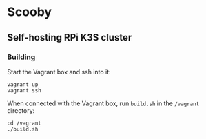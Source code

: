 # Scooby

## Self-hosting RPi K3S cluster

### Building

Start the Vagrant box and ssh into it:

```
vagrant up
vagrant ssh
```

When connected with the Vagrant box, run `build.sh` in the `/vagrant` directory:

```
cd /vagrant
./build.sh
```
